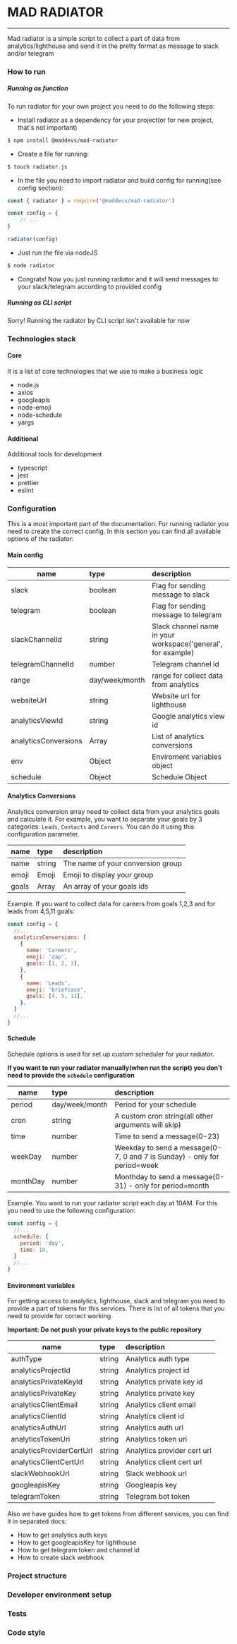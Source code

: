 # MAD RADIATOR
---
Mad radiator is a simple script to collect a part of data from analytics/lighthouse and send it in the pretty format as message to slack and/or telegram

### How to run

##### Running as function
To run radiator for your own project you need to do the following steps:
* Install radiator as a dependency for your project(or for new project, that's not important)
```bash
$ npm install @maddevs/mad-radiator
```
* Create a file for running:
```bash
$ touch radiator.js
```
* In the file you need to import radiator and build config for running(see config section):
```javascript
const { radiator } = require('@maddevs/mad-radiator')

const config = {
    // ...
}

radiator(config)
```
* Just run the file via nodeJS
```bash
$ node radiator
```
* Congrats! Now you just running radiator and it will send messages to your slack/telegram according to provided config

##### Running as CLI script
Sorry! Running the radiator by CLI script isn't available for now

### Technologies stack

#### Core
It is a list of core technologies that we use to make a business logic
* node.js
* axios
* googleapis
* node-emoji
* node-schedule
* yargs

#### Additional
Additional tools for development
* typescript
* jest
* prettier
* eslint

### Configuration
This is a most important part of the documentation. For running radiator you need to create the correct config. In this section you can find all available options of the radiator:

#### Main config
| name                 | type           | description  |
| -------------        |:-------------  |:-------------------|
| slack                | boolean        | Flag for sending message to slack |
| telegram             | boolean        | Flag for sending message to telegram |
| slackChannelId       | string         | Slack channel name in your workspace('general', for example) |
| telegramChannelId    | number         | Telegram channel id |
| range                | day/week/month | range for collect data from analytics |
| websiteUrl           | string         | Website url for lighthouse |
| analyticsViewId      | string         | Google analytics view id |
| analyticsConversions | Array          | List of analytics conversions |
| env                  | Object         | Enviroment variables object |
| schedule             | Object         | Schedule Object |

#### Analytics Conversions
Analytics conversion array need to collect data from your analytics goals and calculate it.
For example, you want to separate your goals by 3 categories: `Leads`, `Contacts` and `Careers`.
You can do it using this configuration parameter.

| name                 | type           | description  |
| -------------        |:-------------  |:-------------------|
| name                 | string         | The name of your conversion group |
| emoji                | Emoji          | Emoji to display your group |
| goals                | Array<number>  | An array of your goals ids |

Example.
If you want to collect data for careers from goals 1,2,3 and for leads from 4,5,11 goals:
```javascript
const config = {
  //...
  analyticsConversions: [
    {
      name: 'Careers',
      emoji: 'zap',
      goals: [1, 2, 3],
    },
    {
      name: 'Leads',
      emoji: 'briefcase',
      goals: [4, 5, 11],
    },
  ]
  //...
}
```

#### Schedule
Schedule options is used for set up custom scheduler for your radiator.

**If you want to run your radiator manually(when run the script) you don't need to provide the `schedule` configuration**

| name       | type            | description  |
| -----------|:-------------  |:-------------------|
| period     | day/week/month | Period for your schedule |
| cron       | string         | A custom cron string(all other arguments will skip) |
| time       | number         | Time to send a message(0-23) |
| weekDay    | number         | Weekday to send a message(0-7, 0 and 7 is Sunday) - only for period=week |
| monthDay   | number         | Monthday to send a message(0-31) - only for period=month |

Example. 
You want to run your radiator script each day at 10AM. 
For this you need to use the following configuration:
```javascript
const config = {
  //...
  schedule: {
    period: 'day',
    time: 10,
  }
  //...
}
```

#### Environment variables
For getting access to analytics, lighthouse, slack and telegram you need to provide a part of tokens for this services.
There is list of all tokens that you need to provide for correct working

**Important: Do not push your private keys to the public repository**

| name                     | type           | description  |
| -------------            |:-------------  |:-------------------|
| authType                 | string         | Analytics auth type |
| analyticsProjectId       | string         | Analytics project id |
| analyticsPrivateKeyId    | string         | Analytics private key id |
| analyticsPrivateKey      | string         | Analytics private key |
| analyticsClientEmail     | string         | Analytics client email |
| analyticsClientId        | string         | Analytics client id |
| analyticsAuthUrl         | string         | Analytics auth url |
| analyticsTokenUri        | string         | Analytics token uri |
| analyticsProviderCertUrl | string         | Analytics provider cert url |
| analyticsClientCertUrl   | string         | Analytics client cert url |
| slackWebhookUrl          | string         | Slack webhook url |
| googleapisKey            | string         | Googleapis key |
| telegramToken            | string         | Telegram bot token |

Also we have guides how to get tokens from different services, you can find it in separated docs:
* How to get analytics auth keys
* How to get googleapisKey for lighthouse
* How to get telegram token and channel id
* How to create slack webhook

### Project structure

### Developer environment setup

### Tests

### Code style
